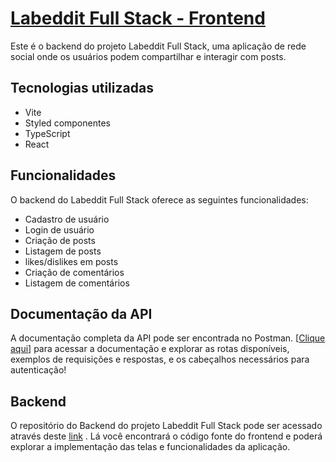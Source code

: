 # [Labeddit Full Stack - Frontend](https://labeedit-frontend.vercel.app/)

Este é o backend do projeto Labeddit Full Stack, uma aplicação de rede social onde os usuários podem compartilhar e interagir com posts.

## Tecnologias utilizadas

- Vite
- Styled componentes
- TypeScript
- React
## Funcionalidades

O backend do Labeddit Full Stack oferece as seguintes funcionalidades:

- Cadastro de usuário
- Login de usuário
- Criação de posts
- Listagem de posts
- likes/dislikes em posts
- Criação de comentários
- Listagem de comentários

## Documentação da API

A documentação completa da API pode ser encontrada no Postman. [[Clique aqui](https://documenter.getpostman.com/view/24880324/2s946chF9V)] para acessar a documentação e explorar as rotas disponíveis, exemplos de requisições e respostas, e os cabeçalhos necessários para autenticação!

## Backend
O repositório do Backend do projeto Labeddit Full Stack pode ser acessado através deste [link](https://github.com/MathMendesReis/Labeedit/blob/main/README.md) . Lá você encontrará o código fonte do frontend e poderá explorar a implementação das telas e funcionalidades da aplicação.




